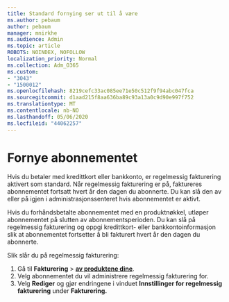 ```yaml
---
title: Standard fornying ser ut til å være
ms.author: pebaum
author: pebaum
manager: mnirkhe
ms.audience: Admin
ms.topic: article
ROBOTS: NOINDEX, NOFOLLOW
localization_priority: Normal
ms.collection: Adm_O365
ms.custom:
- "3043"
- "1500012"
ms.openlocfilehash: 8219cefc33ac085ee71e50c512f9f94abc047fca
ms.sourcegitcommit: d1aad215f8aa636ba89c93a13a0c9d90e997f752
ms.translationtype: MT
ms.contentlocale: nb-NO
ms.lasthandoff: 05/06/2020
ms.locfileid: "44062257"
---
```

# <a name="renewing-your-subscription"></a>Fornye abonnementet

Hvis du betaler med kredittkort eller bankkonto, er regelmessig fakturering aktivert som standard. Når regelmessig fakturering er på, faktureres abonnementet fortsatt hvert år den dagen du abonnerte. Du kan slå den av eller på igjen i administrasjonssenteret hvis abonnementet er aktivt.

Hvis du forhåndsbetalte abonnementet med en produktnøkkel, utløper abonnementet på slutten av abonnementsperioden. Du kan slå på regelmessig fakturering og oppgi kredittkort- eller bankkontoinformasjon slik at abonnementet fortsetter å bli fakturert hvert år den dagen du abonnerte.

Slik slår du på regelmessig fakturering: 

1. Gå til **Fakturering** > **[av produktene dine](https://go.microsoft.com/fwlink/p/?linkid=842054)**.
2. Velg abonnementet du vil administrere regelmessig fakturering for.
3. Velg **Rediger** og gjør endringene i vinduet **Innstillinger for regelmessig fakturering** under **Fakturering.** 